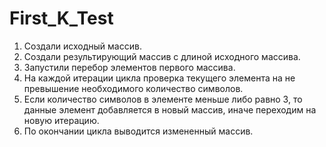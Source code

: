# First_K_Test
1.	Создали исходный массив.
2.	Создали результирующий массив с длиной исходного массива.
3.	Запустили перебор элементов первого массива.
4.	На каждой итерации цикла проверка текущего элемента на не превышение необходимого количество символов.
5.	Если количество символов в элементе меньше либо равно 3, то данные элемент добавляется в новый массив, иначе переходим на новую итерацию.
6.	По окончании цикла выводится измененный массив. 
